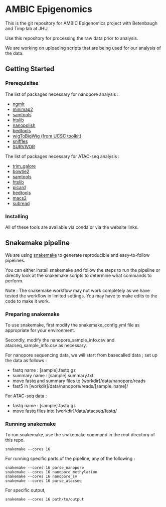 # AMBIC Epigenomics

This is the git repository for AMBIC Epigenomics project with Betenbaugh and Timp lab at JHU.

Use this repository for processing the raw data prior to analysis.

We are working on uploading scripts that are being used for our analysis of the data.

## Getting Started

### Prerequisites

The list of packages necessary for nanopore analysis :
+ [ngmlr](https://github.com/philres/ngmlr)
+ [minimap2](https://github.com/lh3/minimap2)
+ [samtools](http://samtools.sourceforge.net/)
+ [htslib](http://www.htslib.org/)
+ [nanopolish](https://github.com/jts/nanopolish)
+ [bedtools](https://bedtools.readthedocs.io/en/latest/)
+ [wigToBigWig (from UCSC toolkit)](https://genome.ucsc.edu/util.html)
+ [sniffles](https://github.com/fritzsedlazeck/Sniffles)
+ [SURVIVOR](https://github.com/fritzsedlazeck/SURVIVOR)

The list of packages necessary for ATAC-seq analysis :
+ [trim_galore](https://www.bioinformatics.babraham.ac.uk/projects/trim_galore/)
+ [bowtie2](http://bowtie-bio.sourceforge.net/bowtie2/index.shtml)
+ [samtools](http://www.htslib.org/doc/samtools.html)
+ [htslib](http://www.htslib.org/)
+ [picard](https://broadinstitute.github.io/picard/)
+ [bedtools](https://bedtools.readthedocs.io/en/latest/)
+ [macs2](https://github.com/taoliu/MACS)
+ [subread](http://bioinf.wehi.edu.au/subread-package/)

### Installing

All of these tools are available via conda or via the website links.

## Snakemake pipeline

We are using [snakemake](https://snakemake.readthedocs.io/en/stable/) to generate reproducible and easy-to-follow pipelines.

You can either install snakemake and follow the steps to run the pipeline or directly look at the snakemake scripts to determine what commands to perform.

Note : The snakemake workflow may not work completely as we have tested the workflow in limited settings. You may have to make edits to the code to make it work.

### Preparing snakemake

To use snakemake, first modify the snakemake_config.yml file as appropriate for your environment.

Secondly, modify the nanopore_sample_info.csv and atacseq_sample_info.csv as necessary.

For nanopore sequencing data, we will start from basecalled data ; set up the data as follows :

* fastq name : [sample].fastq.gz 
* summary name : [sample].summary.txt
* move fastq and summary files to [workdir]/data/nanopore/reads
* fast5 in [workdir]/data/nanopore/reads/[sample_name]/

For ATAC-seq data :

* fastq name : [sample].fastq.gz
* move fastq files into [workdir]/data/atacseq/fastq/

### Running snakemake

To run snakemake, use the snakemake command in the root directory of this repo.
```
snakemake --cores 16
```

For running specific parts of the pipeline, any of the following : 
```
snakemake --cores 16 parse_nanopore
snakemake --cores 16 nanopore_methylation
snakemake --cores 16 nanopore_sv
snakemake --cores 16 parse_atacseq
```

For specific output,
```
snakemake --cores 16 path/to/output
```
